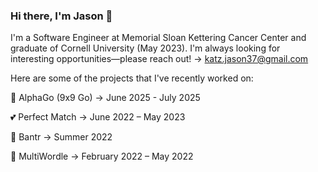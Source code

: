 ### Hi there, I'm Jason 👋

I'm a Software Engineer at Memorial Sloan Kettering Cancer Center and graduate of Cornell University (May 2023). I'm always looking for interesting opportunities––please reach out! -> katz.jason37@gmail.com

Here are some of the projects that I've recently worked on:

🧠 AlphaGo (9x9 Go) -> June 2025 - July 2025

💕 Perfect Match -> June 2022 – May 2023

🚀 Bantr -> Summer 2022

🧩 MultiWordle -> February 2022 – May 2022





<!--
**katzjason/katzjason** is a ✨ _special_ ✨ repository because its `README.md` (this file) appears on your GitHub profile.

Here are some ideas to get you started:

- 🔭 I’m currently working on ...
- 🌱 I’m currently learning ...
- 👯 I’m looking to collaborate on ...
- 🤔 I’m looking for help with ...
- 💬 Ask me about ...
- 📫 How to reach me: ...
- 😄 Pronouns: ...
- ⚡ Fun fact: ...
-->
